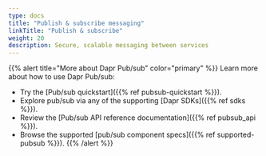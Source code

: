 ```yaml
---
type: docs
title: "Publish & subscribe messaging"
linkTitle: "Publish & subscribe"
weight: 20
description: Secure, scalable messaging between services
---
```


{{% alert title="More about Dapr Pub/sub" color="primary" %}}
 Learn more about how to use Dapr Pub/sub:
 - Try the [Pub/sub quickstart]({{% ref pubsub-quickstart %}}).
 - Explore pub/sub via any of the supporting [Dapr SDKs]({{% ref sdks %}}). 
 - Review the [Pub/sub API reference documentation]({{% ref pubsub_api %}}).
 - Browse the supported [pub/sub component specs]({{% ref supported-pubsub %}}).
{{% /alert %}}